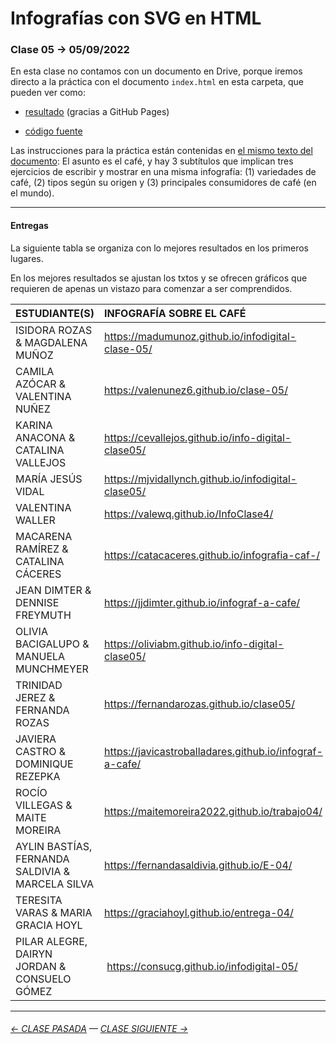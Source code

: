 # Infografías con SVG en HTML

### Clase 05 → 05/09/2022

En esta clase no contamos con un documento en Drive, porque iremos directo a la práctica con el documento `index.html` en esta carpeta, que pueden ver como:

- [resultado](https://profesorfaco.github.io/dno075-2022-2/clase-05/) (gracias a GitHub Pages)

- [código fuente](https://github.com/profesorfaco/dno075-2022-2/blob/main/clase-05/index.html)

Las instrucciones para la práctica están contenidas en [el mismo texto del documento](https://profesorfaco.github.io/dno075-2022-2/clase-05/): El asunto es el café, y hay 3 subtítulos que implican tres ejercicios de escribir y mostrar en una misma infografía: (1) variedades de café, (2) tipos según su origen y (3) principales consumidores de café (en el mundo).

- - - - - - 

#### Entregas

La siguiente tabla se organiza con lo mejores resultados en los primeros lugares.

En los mejores resultados se ajustan los txtos y se ofrecen gráficos que requieren de apenas un vistazo para comenzar a ser comprendidos.

| ESTUDIANTE(S) | INFOGRAFÍA SOBRE EL CAFÉ |
|:--------|:-------------------|
| ISIDORA ROZAS & MAGDALENA MUÑOZ | https://madumunoz.github.io/infodigital-clase-05/ |
| CAMILA AZÓCAR & VALENTINA NUÑEZ | https://valenunez6.github.io/clase-05/ |
| KARINA ANACONA & CATALINA VALLEJOS | https://cevallejos.github.io/info-digital-clase05/ |
| MARÍA JESÚS VIDAL | https://mjvidallynch.github.io/infodigital-clase05/ | 
| VALENTINA WALLER | https://valewq.github.io/InfoClase4/ |
| MACARENA RAMÍREZ & CATALINA CÁCERES | https://catacaceres.github.io/infografia-caf-/ |
| JEAN DIMTER & DENNISE FREYMUTH | https://jjdimter.github.io/infograf-a-cafe/ |
| OLIVIA BACIGALUPO & MANUELA MUNCHMEYER | https://oliviabm.github.io/info-digital-clase05/ |
| TRINIDAD JEREZ & FERNANDA ROZAS | https://fernandarozas.github.io/clase05/ |
| JAVIERA CASTRO & DOMINIQUE REZEPKA | https://javicastroballadares.github.io/infograf-a-cafe/ |
| ROCÍO VILLEGAS & MAITE MOREIRA | https://maitemoreira2022.github.io/trabajo04/ |
| AYLIN BASTÍAS, FERNANDA SALDIVIA & MARCELA SILVA | https://fernandasaldivia.github.io/E-04/ |
| TERESITA VARAS & MARIA GRACIA HOYL | https://graciahoyl.github.io/entrega-04/ |
| PILAR ALEGRE, DAIRYN JORDAN & CONSUELO GÓMEZ | https://consucg.github.io/infodigital-05/ |

- - - - - - - - - - 

###### [← CLASE PASADA](https://github.com/profesorfaco/dno075-2022-2/tree/main/clase-04) — [CLASE SIGUIENTE →](https://github.com/profesorfaco/dno075-2022-2/tree/main/clase-06) 

